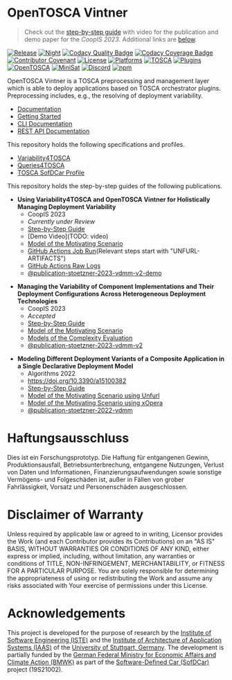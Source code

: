 # OpenTOSCA Vintner

> Check out the [step-by-step guide](https://vintner.opentosca.org/variability4tosca/guides/artifacts) with video for the publication and demo paper for the _CoopIS 2023_. Additional links are [below](#user-content-publication-stoetzner-2023-vdmm-v2).

[![Release](https://github.com/opentosca/opentosca-vintner/actions/workflows/release.yaml/badge.svg?branch=main)](https://github.com/opentosca/opentosca-vintner/actions/workflows/release.yaml)
[![Night](https://github.com/OpenTOSCA/opentosca-vintner/actions/workflows/night.yaml/badge.svg)](https://github.com/OpenTOSCA/opentosca-vintner/actions/workflows/night.yaml)
[![Codacy Quality Badge](https://app.codacy.com/project/badge/Grade/acec5103cf9b4f1bb1fa25bc5a99076d)](https://app.codacy.com/gh/OpenTOSCA/opentosca-vintner/dashboard?utm_source=gh&utm_medium=referral&utm_content=&utm_campaign=Badge_grade)
[![Codacy Coverage Badge](https://app.codacy.com/project/badge/Coverage/acec5103cf9b4f1bb1fa25bc5a99076d)](https://app.codacy.com/gh/OpenTOSCA/opentosca-vintner/dashboard?utm_source=gh&utm_medium=referral&utm_content=&utm_campaign=Badge_coverage)
[![Contributor Covenant](https://img.shields.io/badge/Contributor%20Covenant-2.0-4baaaa.svg)](https://vintner.opentosca.org/code-of-conduct)
[![License](https://img.shields.io/badge/License-Apache_2.0-blue.svg)](https://opensource.org/licenses/Apache-2.0)
[![Platforms](https://img.shields.io/badge/Platforms-Linux%20%7C%20Windows-606c38.svg)](https://vintner.opentosca.org)
[![TOSCA](https://img.shields.io/badge/TOSCA-1.3-important.svg)](https://docs.oasis-open.org/tosca/TOSCA-Simple-Profile-YAML/v1.3/os/TOSCA-Simple-Profile-YAML-v1.3-os.html)
[![Plugins](https://img.shields.io/badge/Orchestrators-xOpera%20%7C%20Unfurl-blueviolet.svg)](https://vintner.opentosca.org)
[![OpenTOSCA](https://img.shields.io/badge/OpenTOSCA-%E2%9D%A4%EF%B8%8F-ff69b4)](https://opentosca.org)
[![MiniSat](https://img.shields.io/badge/MiniSat-%E2%9D%A4%EF%B8%8F-ff69b4)](https://github.com/meteor/logic-solver)
[![Discord](https://img.shields.io/badge/Discord-online-blue)](https://discord.gg/Uz6348Ctmg)
[![npm](https://img.shields.io/badge/npm-opentosca--vintner-blue)](https://www.npmjs.com/package/opentosca-vintner)


OpenTOSCA Vintner is a TOSCA preprocessing and management layer which is able to deploy applications based on TOSCA orchestrator plugins.
Preprocessing includes, e.g., the resolving of deployment variability.

- [Documentation](https://vintner.opentosca.org)
- [Getting Started](https://vintner.opentosca.org/getting-started)
- [CLI Documentation](https://vintner.opentosca.org/interface)
- [REST API Documentation](https://vintner.opentosca.org/interface)

This repository holds the following specifications and profiles. 

- [Variability4TOSCA](https://vintner.opentosca.org/variability4tosca/motivation)
- [Queries4TOSCA](https://vintner.opentosca.org/queries4tosca/getting-started)
- [TOSCA SofDCar Profile](https://vintner.opentosca.org/sofdcar/profile)

This repository holds the step-by-step guides of the following publications.

<a id="publication-stoetzner-2023-vdmm-v2-demo"></a>
- **Using Variability4TOSCA and OpenTOSCA Vintner for Holistically Managing Deployment Variability**
  - CoopIS 2023
  - _Currently under Review_
  - [Step-by-Step Guide](https://vintner.opentosca.org/variability4tosca/guides/artifacts)
  - [Demo Video](TODO: video)
  - [Model of the Motivating Scenario](examples/unfurl-artifacts)
  - [GitHub Actions Job Run](https://github.com/OpenTOSCA/opentosca-vintner/actions/runs/6100939642/job/16556255878)(Relevant steps start with "UNFURL-ARTIFACTS")
  - [GitHub Actions Raw Logs](https://vintner.opentosca.org/variability4tosca/guides/artifacts/logs.txt)
  - [@publication-stoetzner-2023-vdmm-v2-demo](https://github.com/OpenTOSCA/opentosca-vintner/releases/tag/publication-stoetzner-2023-vdmm-v2-demo)

<a id="publication-stoetzner-2023-vdmm-v2"></a>
- **Managing the Variability of Component Implementations and Their Deployment Configurations Across Heterogeneous Deployment Technologies**
  - CoopIS 2023
  - _Accepted_
  - [Step-by-Step Guide](https://vintner.opentosca.org/variability4tosca/guides/artifacts) 
  - [Model of the Motivating Scenario](examples/unfurl-artifacts)
  - [Models of the Complexity Evaluation](examples/unfurl-artifacts/stats)
  - [@publication-stoetzner-2023-vdmm-v2](https://github.com/OpenTOSCA/opentosca-vintner/releases/tag/publication-stoetzner-2023-vdmm-v2)

<a id="publication-stoetzner-2022-vdmm"/></a>
- **Modeling Different Deployment Variants of a Composite Application in a Single Declarative Deployment Model**
  - Algorithms 2022
  - https://doi.org/10.3390/a15100382
  - [Step-by-Step Guide](https://vintner.opentosca.org/variability4tosca/motivation)
  - [Model of the Motivating Scenario using Unfurl](examples/unfurl-motivation)
  - [Model of the Motivating Scenario using xOpera](examples/xopera-motivation)
  - [@publication-stoetzner-2022-vdmm](https://github.com/OpenTOSCA/opentosca-vintner/releases/tag/publication-stoetzner-2022-vdmm)

# Haftungsausschluss

Dies ist ein Forschungsprototyp. Die Haftung für entgangenen Gewinn, Produktionsausfall, Betriebsunterbrechung,
entgangene Nutzungen, Verlust von Daten und Informationen, Finanzierungsaufwendungen sowie sonstige Vermögens- und
Folgeschäden ist, außer in Fällen von grober Fahrlässigkeit, Vorsatz und Personenschäden ausgeschlossen.

# Disclaimer of Warranty

Unless required by applicable law or agreed to in writing, Licensor provides the Work (and each Contributor provides its
Contributions) on an "AS IS" BASIS, WITHOUT WARRANTIES OR CONDITIONS OF ANY KIND, either express or implied, including,
without limitation, any warranties or conditions of TITLE, NON-INFRINGEMENT, MERCHANTABILITY, or FITNESS FOR A
PARTICULAR PURPOSE. You are solely responsible for determining the appropriateness of using or redistributing the Work
and assume any risks associated with Your exercise of permissions under this License.

# Acknowledgements

This project is developed for the purpose of research by the [Institute of Software Engineering (ISTE)](https://www.iste.uni-stuttgart.de) and the [Institute of Architecture of Application Systems (IAAS)](https://www.iaas.uni-stuttgart.de) of the [University of Stuttgart, Germany](https://www.uni-stuttgart.de).
The development is partially funded by the [German Federal Ministry for Economic Affairs and Climate Action (BMWK)](https://www.bmwk.de/Navigation/EN/Home/home.html) as part of the [Software-Defined Car (SofDCar)](https://sofdcar.de) project (19S21002).
